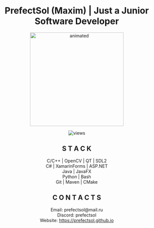 <h1 align="center"><strong>PrefectSol (Maxim) | Just a Junior Software Developer </strong></h1>

<p align="center">
  <img src="https://tenor.com/view/github-cat-kitty-waiting-loading-gif-25774588.gif" alt="animated" width = 300 height = 300>
</p>

<p align="center">
  <img src="https://komarev.com/ghpvc/?username=PrefectSol&color=green" alt="views">
</p>

<h2 align="center">S T A C K </h2>

<p align="center">
  C/C++ | OpenCV | QT | SDL2  <br>
  C# | XamarinForms | ASP.NET <br>
  Java | JavaFX  <br>
  Python | Bash  <br>
  Git | Maven | CMake  
</p>

<h2 align="center">C O N T A C T S</h2>

<p align="center">
  Email: prefectsol@mail.ru <br>
  Discord: prefectsol <br>
  Website: <a href="https://prefectsol.github.io/">https://prefectsol.github.io</a> <br>
</p>
